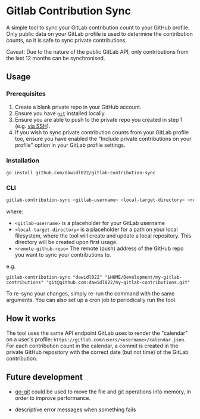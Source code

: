 # Gitlab Contribution Sync

A simple tool to sync your GitLab contribution count to your GitHub profile.
Only public data on your GitLab profile is used to determine the contribution
counts, so it is safe to sync private contributions.

Caveat: Due to the nature of the public GitLab API, only contributions from the
last 12 months can be synchronised.

## Usage

### Prerequisites

1. Create a blank private repo in your GitHub account.
2. Ensure you have [`git`](https://git-scm.com/) installed locally.
3. Ensure you are able to push to the private repo you created in step 1 (e.g.
   [via
   SSH](https://docs.github.com/en/authentication/connecting-to-github-with-ssh)).
4. If you wish to sync private contribution counts from your GitLab profile too,
   ensure you have enabled the "Include private contributions on your profile"
   option in your GitLab profile settings.
   
### Installation

```
go install github.com/dawidl022/gitlab-contribution-sync
```

### CLI

```bash
gitlab-contribution-sync <gitlab-username> <local-target-directory> <remote-github-repo>
```

where:

- `<gitlab-username>` is a placeholder for your GitLab username
- `<local-target-directory>` is a placeholder for a path on your local
  filesystem, where the tool will create and update a local repository. This
  directory will be created upon first usage.
- `<remote-github-repo>` The remote (push) address of the GitHub repo you want
  to sync your contributions to.

e.g.

```
gitlab-contribution-sync "dawidl022" "$HOME/Development/my-gitlab-contributions" "git@github.com:dawidl022/my-gitlab-contributions.git"
```

To re-sync your changes, simply re-run the command with the same arguments. You
can also set up a cron job to periodically run the tool.

## How it works

The tool uses the same API endpoint GitLab uses to render the "calendar" on a
user's profile: `https://gitlab.com/users/<username>/calendar.json`. For each
contribution count in the calendar, a commit is created in the private GitHub
repository with the correct date (but not time) of the GitLab contribution.

## Future development

- [go-git](https://github.com/go-git/go-git) could be used to move the file and
git operations into memory, in order to improve performance.

- descriptive error messages when something fails

